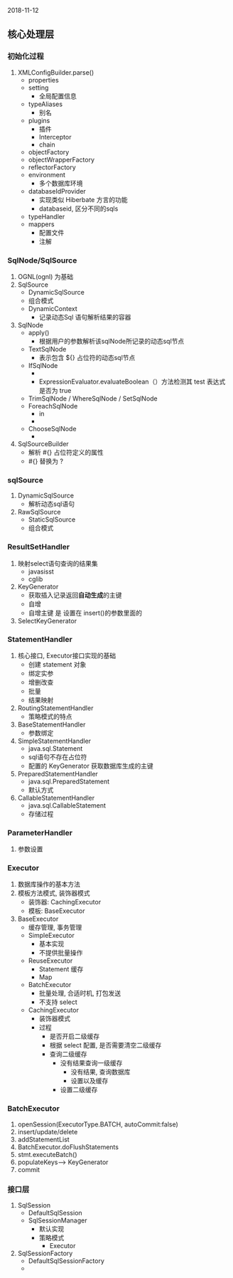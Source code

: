 2018-11-12

## 核心处理层

### 初始化过程
1. XMLConfigBuilder.parse()
    - properties
    - setting
        - 全局配置信息
    - typeAliases
        - 别名
    - plugins
        - 插件
        - Interceptor
        - chain
    - objectFactory
    - objectWrapperFactory
    - reflectorFactory
    - environment
        - 多个数据库环境
    - databaseIdProvider
        - 实现类似 Hiberbate 方言的功能
        - databaseid, 区分不同的sqls
    - typeHandler
    - mappers
        - 配置文件
        - 注解
        
### SqlNode/SqlSource
1. OGNL(ognl) 为基础
1. SqlSource
    - DynamicSqlSource
    - 组合模式
    - DynamicContext
        - 记录动态Sql 语句解析结果的容器
2. SqlNode
    - apply()
        - 根据用户的参数解析该sqlNode所记录的动态sql节点
    - TextSqlNode
        - 表示包含 ${} 占位符的动态sql节点
    - IfSqlNode
        - <when>
        - ExpressionEvaluator.evaluateBoolean（）方法检测其 test 表达式是否为 true
    - TrimSqlNode / WhereSqlNode / SetSqlNode
    - ForeachSqlNode
        - in
        - <foreach>
    - ChooseSqlNode
        - <choose>
3. SqlSourceBuilder
    - 解析 #{} 占位符定义的属性
    - #{} 替换为 ?
    
### sqlSource
1. DynamicSqlSource
    - 解析动态sql语句
2. RawSqlSource
    - StaticSqlSource
    - 组合模式
    
### ResultSetHandler
1. 映射select语句查询的结果集
    - javasisst
    - cglib
2. KeyGenerator
    - 获取插入记录返回**自动生成**的主键
    - 自增
    - 自增主键 是 设置在 insert()的参数里面的
3. SelectKeyGenerator


### StatementHandler
1. 核心接口, Executor接口实现的基础
    - 创建 statement 对象
    - 绑定实参
    - 增删改查
    - 批量
    - 结果映射
2. RoutingStatementHandler
    - 策略模式的特点
3. BaseStatementHandler
    - 参数绑定
5. SimpleStatementHandler
    - java.sql.Statement
    - sql语句不存在占位符
    - 配置的 KeyGenerator 获取数据库生成的主键 
6. PreparedStatementHandler
    - java.sql.PreparedStatement
    - 默认方式
4. CallableStatementHandler
    - java.sql.CallableStatement
    - 存储过程
    
### ParameterHandler
1. 参数设置

### Executor
1. 数据库操作的基本方法
2. 模板方法模式, 装饰器模式
    - 装饰器: CachingExecutor
    - 模板: BaseExecutor
3. BaseExecutor
    - 缓存管理, 事务管理
    - SimpleExecutor
        - 基本实现
        - 不提供批量操作
    - ReuseExecutor
        - Statement 缓存
        - Map
    - BatchExecutor
        - 批量处理, 合适时机, 打包发送
        - 不支持 select
    - CachingExecutor
        - 装饰器模式
        - 过程
            - 是否开启二级缓存
            - 根据 select 配置, 是否需要清空二级缓存
            - 查询二级缓存
                - 没有结果查询一级缓存
                    - 没有结果, 查询数据库
                    - 设置以及缓存
                - 设置二级缓存
        
### BatchExecutor
1. openSession(ExecutorType.BATCH, autoCommit:false)
2. insert/update/delete
3. addStatementList
4. BatchExecutor.doFlushStatements
4. stmt.executeBatch()
5. populateKeys--> KeyGenerator
6. commit


### 接口层
1. SqlSession
    - DefaultSqlSession
    - SqlSessionManager
        - 默认实现
        - 策略模式
            - Executor
2. SqlSessionFactory
    - DefaultSqlSessionFactory
    - 
    